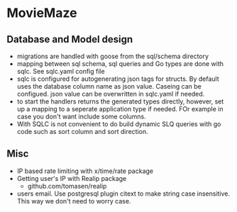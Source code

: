 # MovieMaze

## Database and Model design

- migrations are handled with goose from the sql/schema directory
- mapping between sql schema, sql queries and Go types are done with sqlc. See sqlc.yaml config file
- sqlc is configured for autogenerating json tags for structs. By default uses the database column name as json value. Caseing can be configued. json value can be overwritten in sqlc.yaml if needed.
- to start the handlers returns the generated types directly, however, set up a mapping to a seperate application type if needed. FOr example in case you don't want include some columns.
- With SQLC is not convenient to do build dynamic SLQ queries with go code such as sort column and sort direction.

## Misc

- IP based rate limiting with x/time/rate package
- Getting user's IP with Realip package
  - github.com/tomasen/realip
- users email. Use postgresql plugin citext to make string case insensitive. This way we don't need to worry case.
